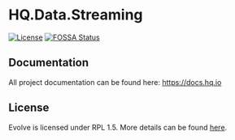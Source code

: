 HQ.Data.Streaming
=========

[![License](https://img.shields.io/badge/License-RPL%201.5-red.svg)](https://opensource.org/licenses/RPL-1.5)
[![FOSSA Status](https://app.fossa.io/api/projects/git%2Bgithub.com%2Fhq-io%2FHQ.Data.Streaming.svg?type=shield)](https://app.fossa.io/projects/git%2Bgithub.com%2Fhq-io%2FHQ.Data.Streaming?ref=badge_shield)

## Documentation

All project documentation can be found here: https://docs.hq.io

## License
Evolve is licensed under RPL 1.5. More details can be found [here](https://github.com/hq-io/HQ.Data.Streaming/blob/master/LICENSE.txt).
